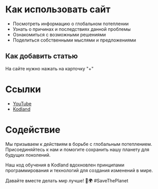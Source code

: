 # Как использовать сайт

* Посмотреть информацию о глобальном потеплении
* Узнать о причинах и последствиях данной проблемы
* Ознакомиться с возможными решениями
* Поделиться собственными мыслями и предложениями

## Как добавить статью
На сайте нужно нажать на карточку "+"

# Ссылки
* [YouTube](https://www.youtube.com/@FiLiFiN12)
* [Kodland](https://www.kodland.org/)

# Содействие
Мы призываем к действиям в борьбе с глобальным потеплением. Присоединяйтесь к нам и помогите сохранить нашу планету для будущих поколений.

Наш код обучения в Kodland вдохновлен принципами программирования и технологий для создания изменений в мире.

Давайте вместе делать мир лучше! 💚🌍 #SaveThePlanet
